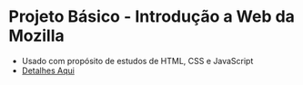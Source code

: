 # Projeto Básico - Introdução a Web da Mozilla

- Usado com propósito de estudos de HTML, CSS e JavaScript
- [Detalhes Aqui](https://developer.mozilla.org/pt-BR/docs/Learn/Getting_started_with_the_web)
